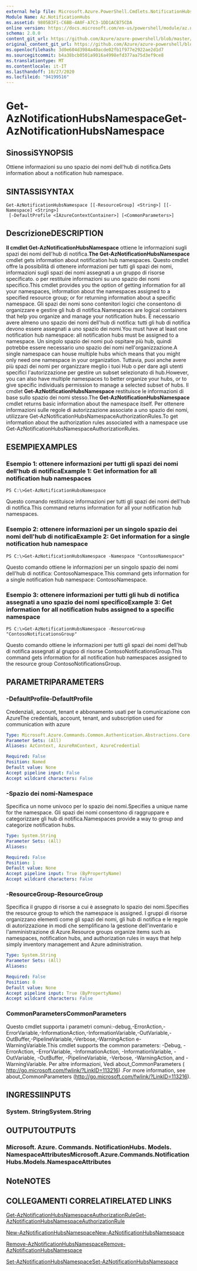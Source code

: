 ```yaml
---
external help file: Microsoft.Azure.PowerShell.Cmdlets.NotificationHubs.dll-Help.xml
Module Name: Az.NotificationHubs
ms.assetid: 9805B3F1-C6BB-4A0F-A7C3-1DD1ACB75CDA
online version: https://docs.microsoft.com/en-us/powershell/module/az.notificationhubs/get-aznotificationhubsnamespace
schema: 2.0.0
content_git_url: https://github.com/Azure/azure-powershell/blob/master/src/NotificationHubs/NotificationHubs/help/Get-AzNotificationHubsNamespace.md
original_content_git_url: https://github.com/Azure/azure-powershell/blob/master/src/NotificationHubs/NotificationHubs/help/Get-AzNotificationHubsNamespace.md
ms.openlocfilehash: 3d0e604d3984a40acde02fb1f977e2922ae2d1d7
ms.sourcegitcommit: b4a38bcb0501a9016a4998efd377aa75d3ef9ce8
ms.translationtype: MT
ms.contentlocale: it-IT
ms.lasthandoff: 10/27/2020
ms.locfileid: "94199516"
---
```

# <span data-ttu-id="8763d-101">Get-AzNotificationHubsNamespace</span><span class="sxs-lookup"><span data-stu-id="8763d-101">Get-AzNotificationHubsNamespace</span></span>

## <span data-ttu-id="8763d-102">Sinossi</span><span class="sxs-lookup"><span data-stu-id="8763d-102">SYNOPSIS</span></span>
<span data-ttu-id="8763d-103">Ottiene informazioni su uno spazio dei nomi dell'hub di notifica.</span><span class="sxs-lookup"><span data-stu-id="8763d-103">Gets information about a notification hub namespace.</span></span>

## <span data-ttu-id="8763d-104">SINTASSI</span><span class="sxs-lookup"><span data-stu-id="8763d-104">SYNTAX</span></span>

```
Get-AzNotificationHubsNamespace [[-ResourceGroup] <String>] [[-Namespace] <String>]
 [-DefaultProfile <IAzureContextContainer>] [<CommonParameters>]
```

## <span data-ttu-id="8763d-105">Descrizione</span><span class="sxs-lookup"><span data-stu-id="8763d-105">DESCRIPTION</span></span>
<span data-ttu-id="8763d-106">**Il cmdlet Get-AzNotificationHubsNamespace** ottiene le informazioni sugli spazi dei nomi dell'hub di notifica.</span><span class="sxs-lookup"><span data-stu-id="8763d-106">**The Get-AzNotificationHubsNamespace** cmdlet gets information about notification hub namespaces.</span></span>
<span data-ttu-id="8763d-107">Questo cmdlet offre la possibilità di ottenere informazioni per tutti gli spazi dei nomi, informazioni sugli spazi dei nomi assegnati a un gruppo di risorse specificato. o per restituire informazioni su uno spazio dei nomi specifico.</span><span class="sxs-lookup"><span data-stu-id="8763d-107">This cmdlet provides you the option of getting information for all your namespaces, information about the namespaces assigned to a specified resource group; or for returning information about a specific namespace.</span></span>
<span data-ttu-id="8763d-108">Gli spazi dei nomi sono contenitori logici che consentono di organizzare e gestire gli hub di notifica.</span><span class="sxs-lookup"><span data-stu-id="8763d-108">Namespaces are logical containers that help you organize and manage your notification hubs.</span></span>
<span data-ttu-id="8763d-109">È necessario avere almeno uno spazio dei nomi dell'hub di notifica: tutti gli hub di notifica devono essere assegnati a uno spazio dei nomi.</span><span class="sxs-lookup"><span data-stu-id="8763d-109">You must have at least one notification hub namespace: all notification hubs must be assigned to a namespace.</span></span>
<span data-ttu-id="8763d-110">Un singolo spazio dei nomi può ospitare più hub, quindi potrebbe essere necessario uno spazio dei nomi nell'organizzazione.</span><span class="sxs-lookup"><span data-stu-id="8763d-110">A single namespace can house multiple hubs which means that you might only need one namespace in your organization.</span></span>
<span data-ttu-id="8763d-111">Tuttavia, puoi anche avere più spazi dei nomi per organizzare meglio i tuoi Hub o per dare agli utenti specifici l'autorizzazione per gestire un subset selezionato di hub.</span><span class="sxs-lookup"><span data-stu-id="8763d-111">However, you can also have multiple namespaces to better organize your hubs, or to give specific individuals permission to manage a selected subset of hubs.</span></span>
<span data-ttu-id="8763d-112">Il cmdlet **Get-AzNotificationHubsNamespace** restituisce le informazioni di base sullo spazio dei nomi stesso.</span><span class="sxs-lookup"><span data-stu-id="8763d-112">The **Get-AzNotificationHubsNamespace** cmdlet returns basic information about the namespace itself.</span></span>
<span data-ttu-id="8763d-113">Per ottenere informazioni sulle regole di autorizzazione associate a uno spazio dei nomi, utilizzare Get-AzNotificationHubsNamespaceAuthorizationRules.</span><span class="sxs-lookup"><span data-stu-id="8763d-113">To get information about the authorization rules associated with a namespace use Get-AzNotificationHubsNamespaceAuthorizationRules.</span></span>

## <span data-ttu-id="8763d-114">ESEMPI</span><span class="sxs-lookup"><span data-stu-id="8763d-114">EXAMPLES</span></span>

### <span data-ttu-id="8763d-115">Esempio 1: ottenere informazioni per tutti gli spazi dei nomi dell'hub di notifica</span><span class="sxs-lookup"><span data-stu-id="8763d-115">Example 1: Get information for all notification hub namespaces</span></span>
```
PS C:\>Get-AzNotificationHubsNamespace
```

<span data-ttu-id="8763d-116">Questo comando restituisce informazioni per tutti gli spazi dei nomi dell'hub di notifica.</span><span class="sxs-lookup"><span data-stu-id="8763d-116">This command returns information for all your notification hub namespaces.</span></span>

### <span data-ttu-id="8763d-117">Esempio 2: ottenere informazioni per un singolo spazio dei nomi dell'hub di notifica</span><span class="sxs-lookup"><span data-stu-id="8763d-117">Example 2: Get information for a single notification hub namespace</span></span>
```
PS C:\>Get-AzNotificationHubsNamespace -Namespace "ContosoNamespace"
```

<span data-ttu-id="8763d-118">Questo comando ottiene le informazioni per un singolo spazio dei nomi dell'hub di notifica: ContosoNamespace.</span><span class="sxs-lookup"><span data-stu-id="8763d-118">This command gets information for a single notification hub namespace: ContosoNamespace.</span></span>

### <span data-ttu-id="8763d-119">Esempio 3: ottenere informazioni per tutti gli hub di notifica assegnati a uno spazio dei nomi specifico</span><span class="sxs-lookup"><span data-stu-id="8763d-119">Example 3: Get information for all notification hubs assigned to a specific namespace</span></span>
```
PS C:\>Get-AzNotificationHubsNamespace -ResourceGroup "ContosoNotificationsGroup"
```

<span data-ttu-id="8763d-120">Questo comando ottiene le informazioni per tutti gli spazi dei nomi dell'hub di notifica assegnati al gruppo di risorse ContosoNotificationsGroup.</span><span class="sxs-lookup"><span data-stu-id="8763d-120">This command gets information for all notification hub namespaces assigned to the resource group ContosoNotificationsGroup.</span></span>

## <span data-ttu-id="8763d-121">PARAMETRI</span><span class="sxs-lookup"><span data-stu-id="8763d-121">PARAMETERS</span></span>

### <span data-ttu-id="8763d-122">-DefaultProfile</span><span class="sxs-lookup"><span data-stu-id="8763d-122">-DefaultProfile</span></span>
<span data-ttu-id="8763d-123">Credenziali, account, tenant e abbonamento usati per la comunicazione con Azure</span><span class="sxs-lookup"><span data-stu-id="8763d-123">The credentials, account, tenant, and subscription used for communication with azure</span></span>

```yaml
Type: Microsoft.Azure.Commands.Common.Authentication.Abstractions.Core.IAzureContextContainer
Parameter Sets: (All)
Aliases: AzContext, AzureRmContext, AzureCredential

Required: False
Position: Named
Default value: None
Accept pipeline input: False
Accept wildcard characters: False
```

### <span data-ttu-id="8763d-124">-Spazio dei nomi</span><span class="sxs-lookup"><span data-stu-id="8763d-124">-Namespace</span></span>
<span data-ttu-id="8763d-125">Specifica un nome univoco per lo spazio dei nomi.</span><span class="sxs-lookup"><span data-stu-id="8763d-125">Specifies a unique name for the namespace.</span></span>
<span data-ttu-id="8763d-126">Gli spazi dei nomi consentono di raggruppare e categorizzare gli hub di notifica.</span><span class="sxs-lookup"><span data-stu-id="8763d-126">Namespaces provide a way to group and categorize notification hubs.</span></span>

```yaml
Type: System.String
Parameter Sets: (All)
Aliases:

Required: False
Position: 1
Default value: None
Accept pipeline input: True (ByPropertyName)
Accept wildcard characters: False
```

### <span data-ttu-id="8763d-127">-ResourceGroup</span><span class="sxs-lookup"><span data-stu-id="8763d-127">-ResourceGroup</span></span>
<span data-ttu-id="8763d-128">Specifica il gruppo di risorse a cui è assegnato lo spazio dei nomi.</span><span class="sxs-lookup"><span data-stu-id="8763d-128">Specifies the resource group to which the namespace is assigned.</span></span>
<span data-ttu-id="8763d-129">I gruppi di risorse organizzano elementi come gli spazi dei nomi, gli hub di notifica e le regole di autorizzazione in modi che semplificano la gestione dell'inventario e l'amministrazione di Azure.</span><span class="sxs-lookup"><span data-stu-id="8763d-129">Resource groups organize items such as namespaces, notification hubs, and authorization rules in ways that help simply inventory management and Azure administration.</span></span>

```yaml
Type: System.String
Parameter Sets: (All)
Aliases:

Required: False
Position: 0
Default value: None
Accept pipeline input: True (ByPropertyName)
Accept wildcard characters: False
```

### <span data-ttu-id="8763d-130">CommonParameters</span><span class="sxs-lookup"><span data-stu-id="8763d-130">CommonParameters</span></span>
<span data-ttu-id="8763d-131">Questo cmdlet supporta i parametri comuni:-debug,-ErrorAction,-ErrorVariable,-InformationAction,-InformationVariable,-OutVariable,-OutBuffer,-PipelineVariable,-Verbose,-WarningAction e-WarningVariable.</span><span class="sxs-lookup"><span data-stu-id="8763d-131">This cmdlet supports the common parameters: -Debug, -ErrorAction, -ErrorVariable, -InformationAction, -InformationVariable, -OutVariable, -OutBuffer, -PipelineVariable, -Verbose, -WarningAction, and -WarningVariable.</span></span> <span data-ttu-id="8763d-132">Per altre informazioni, Vedi about_CommonParameters ( http://go.microsoft.com/fwlink/?LinkID=113216) .</span><span class="sxs-lookup"><span data-stu-id="8763d-132">For more information, see about_CommonParameters (http://go.microsoft.com/fwlink/?LinkID=113216).</span></span>

## <span data-ttu-id="8763d-133">INGRESSI</span><span class="sxs-lookup"><span data-stu-id="8763d-133">INPUTS</span></span>

### <span data-ttu-id="8763d-134">System. String</span><span class="sxs-lookup"><span data-stu-id="8763d-134">System.String</span></span>

## <span data-ttu-id="8763d-135">OUTPUT</span><span class="sxs-lookup"><span data-stu-id="8763d-135">OUTPUTS</span></span>

### <span data-ttu-id="8763d-136">Microsoft. Azure. Commands. NotificationHubs. Models. NamespaceAttributes</span><span class="sxs-lookup"><span data-stu-id="8763d-136">Microsoft.Azure.Commands.NotificationHubs.Models.NamespaceAttributes</span></span>

## <span data-ttu-id="8763d-137">Note</span><span class="sxs-lookup"><span data-stu-id="8763d-137">NOTES</span></span>

## <span data-ttu-id="8763d-138">COLLEGAMENTI CORRELATI</span><span class="sxs-lookup"><span data-stu-id="8763d-138">RELATED LINKS</span></span>

[<span data-ttu-id="8763d-139">Get-AzNotificationHubsNamespaceAuthorizationRule</span><span class="sxs-lookup"><span data-stu-id="8763d-139">Get-AzNotificationHubsNamespaceAuthorizationRule</span></span>](./Get-AzNotificationHubsNamespaceAuthorizationRule.md)

[<span data-ttu-id="8763d-140">New-AzNotificationHubsNamespace</span><span class="sxs-lookup"><span data-stu-id="8763d-140">New-AzNotificationHubsNamespace</span></span>](./New-AzNotificationHubsNamespace.md)

[<span data-ttu-id="8763d-141">Remove-AzNotificationHubsNamespace</span><span class="sxs-lookup"><span data-stu-id="8763d-141">Remove-AzNotificationHubsNamespace</span></span>](./Remove-AzNotificationHubsNamespace.md)

[<span data-ttu-id="8763d-142">Set-AzNotificationHubsNamespace</span><span class="sxs-lookup"><span data-stu-id="8763d-142">Set-AzNotificationHubsNamespace</span></span>](./Set-AzNotificationHubsNamespace.md)



